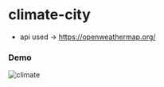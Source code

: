 # climate-city
- api used -> https://openweathermap.org/

### Demo
![climate](https://user-images.githubusercontent.com/29586050/111056411-1f785b00-8455-11eb-8d49-18b20462bf80.gif)
